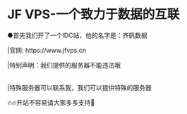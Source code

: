 # JF VPS-一个致力于数据的互联

<p>●首先我们开了一个IDC站，他的名字是：齐矾数据<p>
<p>|官网: https://www.jfvps.cn<p>
<p>|特别声明：我们提供的服务器不能违法哦<p>
<br>|特殊服务器可以联系我，我们可以提供特殊的服务器<br>
<p>🔥🔥开站不容易请大家多多支持🙏<p>
